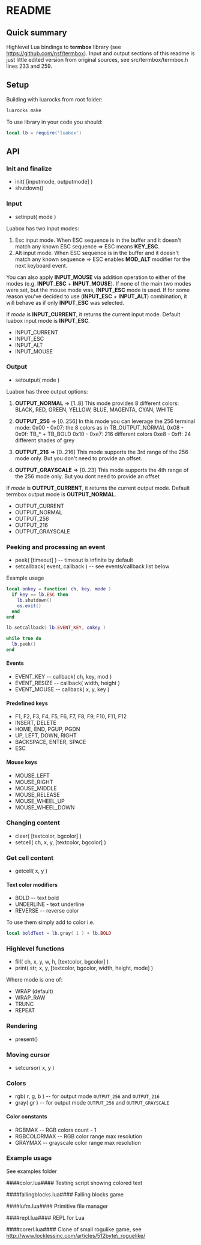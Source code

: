 # README #

## Quick summary ##

Highlevel Lua bindings to **termbox** library (see https://github.com/nsf/termbox). Input and output sections of this readme is just little edited version from original sources, see src/termbox/termbox.h lines 233 and 259.  

## Setup ##
Building with luarocks from root folder:
```sh
luarocks make
```

To use library in your code you should:

```lua
local lb = require('luabox')
```

## API ##

### Init and finalize ###
* init( [inputmode, outputmode] )
* shutdown()

### Input ###

* setinput( mode )

Luabox has two input modes:
1. Esc input mode.
   When ESC sequence is in the buffer and it doesn't match any known
   ESC sequence => ESC means **KEY**\_**ESC**.
2. Alt input mode.
   When ESC sequence is in the buffer and it doesn't match any known
   sequence => ESC enables **MOD**\_**ALT** modifier for the next keyboard event.

You can also apply **INPUT**\_**MOUSE** via addition operation to either of the
modes (e.g. **INPUT**\_**ESC** + **INPUT**\_**MOUSE**). If none of the main two modes
were set, but the mouse mode was, **INPUT**\_**ESC** mode is used. If for some
reason you've decided to use (**INPUT**\_**ESC** + **INPUT**\_**ALT**) combination, it
will behave as if only **INPUT**\_**ESC** was selected.

If _mode_ is **INPUT**\_**CURRENT**, it returns the current input mode.
Default luabox input mode is **INPUT**\_**ESC**.

* INPUT\_CURRENT
* INPUT\_ESC
* INPUT\_ALT
* INPUT\_MOUSE

### Output ###

* setoutput( mode )

Luabox has three output options:
1. **OUTPUT**\_**NORMAL**     => [1..8]
   This mode provides 8 different colors:
     BLACK, RED, GREEN, YELLOW, BLUE, MAGENTA, CYAN, WHITE

2. **OUTPUT**\_**256**        => [0..256]
   In this mode you can leverage the 256 terminal mode:
   0x00 - 0x07: the 8 colors as in TB\_OUTPUT\_NORMAL
   0x08 - 0x0f: TB\_\* + TB\_BOLD
   0x10 - 0xe7: 216 different colors
   0xe8 - 0xff: 24 different shades of grey

2. **OUTPUT**\_**216**        => [0..216]
   This mode supports the 3rd range of the 256 mode only.
   But you don't need to provide an offset.

3. **OUTPUT**\_**GRAYSCALE**  => [0..23]
   This mode supports the 4th range of the 256 mode only.
   But you dont need to provide an offset

If _mode_ is **OUTPUT**\_**CURRENT**, it returns the current output mode.
Default termbox output mode is **OUTPUT**\_**NORMAL**.

* OUTPUT\_CURRENT
* OUTPUT\_NORMAL
* OUTPUT\_256
* OUTPUT\_216
* OUTPUT\_GRAYSCALE

### Peeking and processing an event ###

* peek( [timeout] ) -- timeout is infinite by default
* setcallback( event, callback ) -- see events/callback list below

Example usage

```lua
local onkey = function( ch, key, mode )
  if key == lb.ESC then
    lb.shutdown()
    os.exit()
  end
end

lb.setcallback( lb.EVENT_KEY, onkey )

while true do
  lb.peek()
end
```

#### Events ####
* EVENT\_KEY -- callback( ch, key, mod )
* EVENT\_RESIZE -- callback( width, height )
* EVENT\_MOUSE -- callback( x, y, key )

#### Predefined keys ####
* F1, F2, F3, F4, F5, F6, F7, F8, F9, F10, F11, F12
* INSERT, DELETE
* HOME, END, PGUP, PGDN
* UP, LEFT, DOWN, RIGHT
* BACKSPACE, ENTER, SPACE
* ESC

#### Mouse keys ####
* MOUSE\_LEFT
* MOUSE\_RIGHT
* MOUSE\_MIDDLE
* MOUSE\_RELEASE
* MOUSE\_WHEEL\_UP
* MOUSE\_WHEEL\_DOWN

### Changing content ###
* clear( [textcolor, bgcolor] )
* setcell( ch, x, y, [textcolor, bgcolor] )

### Get cell content ###
* getcell( x, y )

#### Text color modifiers ####

* BOLD -- text bold
* UNDERLINE - text underline
* REVERSE -- reverse color

To use them simply add to color i.e.

```lua
local boldText = lb.gray( 1 ) + lb.BOLD 
```

### Highlevel functions ###

* fill( ch, x, y, w, h, [textcolor, bgcolor] )
* print( str, x, y, [textcolor, bgcolor, width, height, mode] )

Where mode is one of:

* WRAP (default)
* WRAP\_RAW
* TRUNC
* REPEAT

### Rendering ###
* present()

### Moving cursor ###
* setcursor( x, y )

### Colors ###
* rgb( r, g, b ) -- for output mode `OUTPUT_256` and `OUTPUT_216` 
* gray( gr ) -- for output mode `OUTPUT_256` and `OUTPUT_GRAYSCALE`

#### Color constants ####
* RGBMAX -- RGB colors count - 1
* RGBCOLORMAX -- RGB color range max resolution
* GRAYMAX -- grayscale color range max resolution

### Example usage ###
See examples folder

####color.lua####
Testing script showing colored text

####fallingblocks.lua####
Falling blocks game

####lufm.lua####
Primitive file manager

####repl.lua####
REPL for Lua

####corerl.lua####
Clone of small rogulike game, see http://www.locklessinc.com/articles/512byte\_roguelike/
